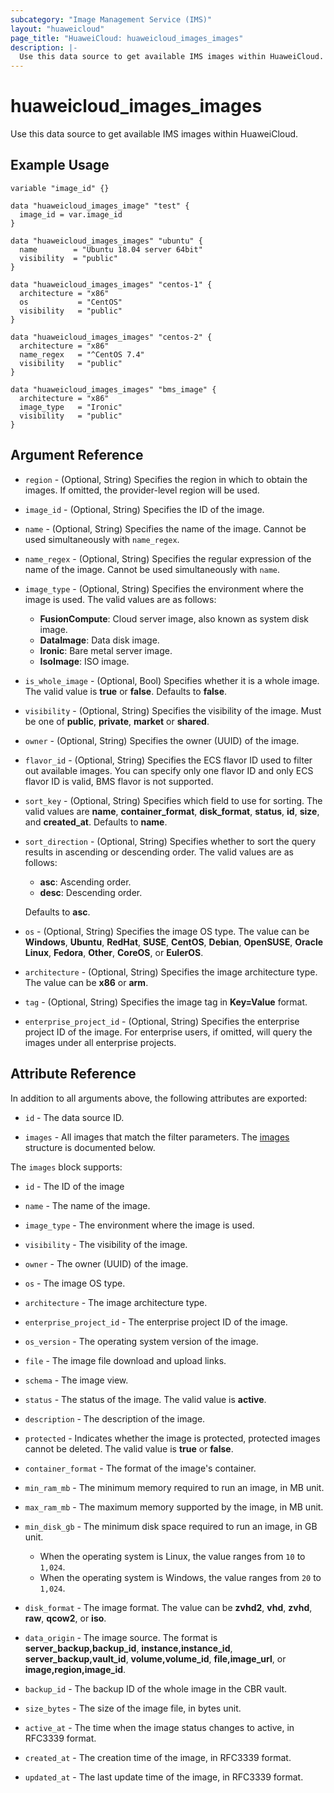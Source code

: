 ```yaml
---
subcategory: "Image Management Service (IMS)"
layout: "huaweicloud"
page_title: "HuaweiCloud: huaweicloud_images_images"
description: |-
  Use this data source to get available IMS images within HuaweiCloud.
---
```


# huaweicloud_images_images

Use this data source to get available IMS images within HuaweiCloud.

## Example Usage

```hcl
variable "image_id" {}

data "huaweicloud_images_image" "test" {
  image_id = var.image_id
}

data "huaweicloud_images_images" "ubuntu" {
  name        = "Ubuntu 18.04 server 64bit"
  visibility  = "public"
}

data "huaweicloud_images_images" "centos-1" {
  architecture = "x86"
  os           = "CentOS"
  visibility   = "public"
}

data "huaweicloud_images_images" "centos-2" {
  architecture = "x86"
  name_regex   = "^CentOS 7.4"
  visibility   = "public"
}

data "huaweicloud_images_images" "bms_image" {
  architecture = "x86"
  image_type   = "Ironic"
  visibility   = "public"
}
```

## Argument Reference

* `region` - (Optional, String) Specifies the region in which to obtain the images.
  If omitted, the provider-level region will be used.

* `image_id` - (Optional, String) Specifies the ID of the image.

* `name` - (Optional, String) Specifies the name of the image. Cannot be used simultaneously with `name_regex`.

* `name_regex` - (Optional, String) Specifies the regular expression of the name of the image.
  Cannot be used simultaneously with `name`.

* `image_type` - (Optional, String) Specifies the environment where the image is used.
  The valid values are as follows:
  + **FusionCompute**: Cloud server image, also known as system disk image.
  + **DataImage**: Data disk image.
  + **Ironic**: Bare metal server image.
  + **IsoImage**: ISO image.

* `is_whole_image` - (Optional, Bool) Specifies whether it is a whole image. The valid value is **true** or **false**.
  Defaults to **false**.

* `visibility` - (Optional, String) Specifies the visibility of the image. Must be one of **public**, **private**,
  **market** or **shared**.

* `owner` - (Optional, String) Specifies the owner (UUID) of the image.

* `flavor_id` - (Optional, String) Specifies the ECS flavor ID used to filter out available images.
  You can specify only one flavor ID and only ECS flavor ID is valid, BMS flavor is not supported.

* `sort_key` - (Optional, String) Specifies which field to use for sorting. The valid values are **name**,
  **container_format**, **disk_format**, **status**, **id**, **size**, and **created_at**. Defaults to **name**.

* `sort_direction` - (Optional, String) Specifies whether to sort the query results in ascending or descending order.
  The valid values are as follows:
  + **asc**: Ascending order.
  + **desc**: Descending order.

  Defaults to **asc**.

* `os` - (Optional, String) Specifies the image OS type. The value can be **Windows**, **Ubuntu**, **RedHat**, **SUSE**,
  **CentOS**, **Debian**, **OpenSUSE**, **Oracle Linux**, **Fedora**, **Other**, **CoreOS**, or **EulerOS**.

* `architecture` - (Optional, String) Specifies the image architecture type. The value can be **x86** or **arm**.

* `tag` - (Optional, String) Specifies the image tag in **Key=Value** format.

* `enterprise_project_id` - (Optional, String) Specifies the enterprise project ID of the image.
  For enterprise users, if omitted, will query the images under all enterprise projects.

## Attribute Reference

In addition to all arguments above, the following attributes are exported:

* `id` - The data source ID.

* `images` - All images that match the filter parameters.
  The [images](#ims_images) structure is documented below.

<a name="ims_images"></a>
The `images` block supports:

* `id` - The ID of the image

* `name` - The name of the image.

* `image_type` - The environment where the image is used.

* `visibility` - The visibility of the image.

* `owner` - The owner (UUID) of the image.

* `os` - The image OS type.

* `architecture` - The image architecture type.

* `enterprise_project_id` - The enterprise project ID of the image.

* `os_version` - The operating system version of the image.

* `file` - The image file download and upload links.

* `schema` - The image view.

* `status` - The status of the image. The valid value is **active**.

* `description` - The description of the image.

* `protected` - Indicates whether the image is protected, protected images cannot be deleted.
  The valid value is **true** or **false**.

* `container_format` - The format of the image's container.

* `min_ram_mb` - The minimum memory required to run an image, in MB unit.

* `max_ram_mb` - The maximum memory supported by the image, in MB unit.

* `min_disk_gb` - The minimum disk space required to run an image, in GB unit.
  + When the operating system is Linux, the value ranges from `10` to `1,024`.
  + When the operating system is Windows, the value ranges from `20` to `1,024`.

* `disk_format` - The image format. The value can be **zvhd2**, **vhd**, **zvhd**, **raw**, **qcow2**, or **iso**.

* `data_origin` - The image source. The format is **server_backup,backup_id**,  **instance,instance_id**,
  **server_backup,vault_id**,  **volume,volume_id**, **file,image_url**, or **image,region,image_id**.

* `backup_id` - The backup ID of the whole image in the CBR vault.

* `size_bytes` - The size of the image file, in bytes unit.

* `active_at` - The time when the image status changes to active, in RFC3339 format.

* `created_at` - The creation time of the image, in RFC3339 format.

* `updated_at` - The last update time of the image, in RFC3339 format.
